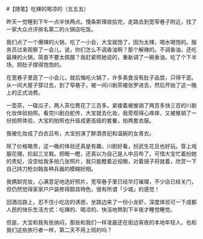 #【随笔】吃辣的喝凉的（五五五）

昨天一觉睡到下午一点半快两点。慢条斯理收拾完，走路去到宽窄巷子附近，找了一家大众点评排名第二的火锅店吃饭。

我们点了一个爆辣的火锅，吃了一小会，大宝就饱了，因为太辣，喝水喝饱的。服务员过来观察了一会儿，说，你们怎么不调香油啊？那个解辣的。不调香油，还吃最辣的火锅，简直不要太佩服？我赶紧照她说的，重新调了一碗香油，吃了个下半场，把肚子撑得饱饱的。

在宽巷子里逛了一小会儿，就后悔吃火锅了，许多美食没有肚子品尝，只得干逛。从一间大屋子穿过去，到了窄巷子，被一间川剧茶楼张罗进去，然后开始了这一晚上的正式消费。

一壶茶，一碟瓜子，两人茶位费花了三百多。紧接着被推销了两百多快三百的川剧化妆体验拍照。看完川剧白蛇传，大宝就去化妆，我旁观得心痒痒，又被推销了一份拍照体验，大宝的拍照也升级成更高级的套餐，拍两套衣服。

我被化妆成了白衣吕布，大宝扮演了醉酒贵妃和温婉的女青衣。

除了价格略贵，这一晚的体验还真是有趣，川剧好看，扮武生花旦也好玩。穿上戏服花翎，抡起三叉戟，把眼一瞪，还真以为自己是人中吕布了。可惜大宝忙着扮她的贵妃，没空给我多拍几张照片，我只能瞪着近视眼，对着镜子将就着，欣赏一下自己持刀枪剑戟各种兵器的模糊扮相。

我俩卸完妆，心满意足地选好照片，宽窄巷子里已经华灯璀璨，不少店已经关门，但仍然觉得家家户户装修得颇具特色，很有所谓「少城」的感觉！

回酒店路上，忍不住小吃店的诱惑，坐路边来了一份小龙虾，深度体验可一下成都人民的快乐生活方式：吃辣的、喝凉的、快活地熬到下半夜才睡觉睡觉。

但是，大宝和我有些纳闷，那些和我们一样凌晨还在街边宵夜的本地年轻人，也和我们这些旅行者一样，第二天不用上班的吗？